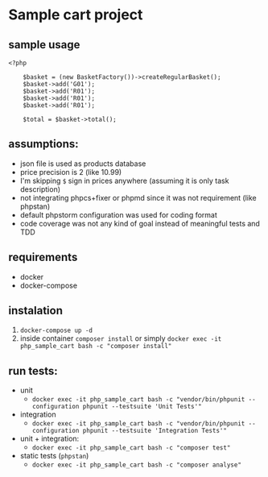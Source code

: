 # Sample cart project

## sample usage
```
<?php

    $basket = (new BasketFactory())->createRegularBasket();
    $basket->add('G01');
    $basket->add('R01');
    $basket->add('R01');
    $basket->add('R01');
    
    $total = $basket->total();
```

## assumptions:

- json file is used as products database
- price precision is 2 (like 10.99)
- I'm skipping `$` sign in prices anywhere (assuming it is only task description)
- not integrating phpcs+fixer or phpmd since it was not requirement (like phpstan)
- default phpstorm configuration was used for coding format
- code coverage was not any kind of goal instead of meaningful tests and TDD

## requirements

- docker
- docker-compose

## instalation

1. `docker-compose up -d`
2. inside container `composer install` 
   or simply `docker exec -it php_sample_cart bash -c "composer install"`

## run tests:

- unit
    -  `docker exec -it php_sample_cart bash -c "vendor/bin/phpunit --configuration phpunit --testsuite 'Unit Tests'"`
- integration
    -  `docker exec -it php_sample_cart bash -c "vendor/bin/phpunit --configuration phpunit --testsuite 'Integration Tests'"`
- unit + integration:
    - `docker exec -it php_sample_cart bash -c "composer test"`
- static tests (`phpstan`)
    - `docker exec -it php_sample_cart bash -c "composer analyse"`

